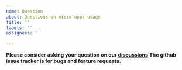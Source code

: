 ```yaml
---
name: Question
about: Questions on micro-apps usage
title: ''
labels: ''
assignees: ''

---
```


**Please consider asking your question on our [discussions](https://github.com/xmlking/micro-apps/discussions)
The github issue tracker is for bugs and feature requests.**
